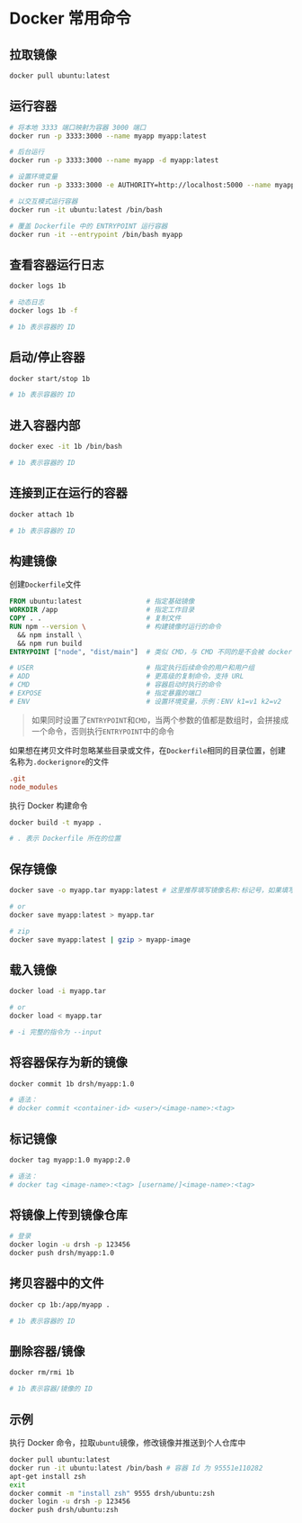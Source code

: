 # Docker 常用命令

## 拉取镜像

```bash
docker pull ubuntu:latest
```

## 运行容器

```bash
# 将本地 3333 端口映射为容器 3000 端口
docker run -p 3333:3000 --name myapp myapp:latest

# 后台运行
docker run -p 3333:3000 --name myapp -d myapp:latest

# 设置环境变量
docker run -p 3333:3000 -e AUTHORITY=http://localhost:5000 --name myapp myapp:latest

# 以交互模式运行容器
docker run -it ubuntu:latest /bin/bash

# 覆盖 Dockerfile 中的 ENTRYPOINT 运行容器
docker run -it --entrypoint /bin/bash myapp
```

## 查看容器运行日志

```bash
docker logs 1b

# 动态日志
docker logs 1b -f

# 1b 表示容器的 ID
```

## 启动/停止容器

```bash
docker start/stop 1b

# 1b 表示容器的 ID
```

## 进入容器内部

```bash
docker exec -it 1b /bin/bash

# 1b 表示容器的 ID
```

## 连接到正在运行的容器

```bash
docker attach 1b

# 1b 表示容器的 ID
```

## 构建镜像

创建`Dockerfile`文件

```Dockerfile
FROM ubuntu:latest                # 指定基础镜像
WORKDIR /app                      # 指定工作目录
COPY . .                          # 复制文件
RUN npm --version \               # 构建镜像时运行的命令
  && npm install \
  && npm run build
ENTRYPOINT ["node", "dist/main"]  # 类似 CMD，与 CMD 不同的是不会被 docker run 中的命令给覆盖，如果想要覆盖必须配合 --entrypoint 参数

# USER                            # 指定执行后续命令的用户和用户组
# ADD                             # 更高级的复制命令，支持 URL
# CMD                             # 容器启动时执行的命令
# EXPOSE                          # 指定暴露的端口
# ENV                             # 设置环境变量，示例：ENV k1=v1 k2=v2
```

> 如果同时设置了`ENTRYPOINT`和`CMD`，当两个参数的值都是数组时，会拼接成一个命令，否则执行`ENTRYPOINT`中的命令

如果想在拷贝文件时忽略某些目录或文件，在`Dockerfile`相同的目录位置，创建名称为`.dockerignore`的文件

```conf
.git
node_modules
```

执行 Docker 构建命令

```bash
docker build -t myapp .

# . 表示 Dockerfile 所在的位置
```

## 保存镜像

```bash
docker save -o myapp.tar myapp:latest # 这里推荐填写镜像名称:标记号，如果填写的是镜像 ID，load 进来的镜像会显示 <none>

# or
docker save myapp:latest > myapp.tar

# zip
docker save myapp:latest | gzip > myapp-image
```

## 载入镜像

```bash
docker load -i myapp.tar

# or
docker load < myapp.tar

# -i 完整的指令为 --input
```

## 将容器保存为新的镜像

```bash
docker commit 1b drsh/myapp:1.0

# 语法：
# docker commit <container-id> <user>/<image-name>:<tag>
```

## 标记镜像

```bash
docker tag myapp:1.0 myapp:2.0

# 语法：
# docker tag <image-name>:<tag> [username/]<image-name>:<tag>
```

## 将镜像上传到镜像仓库

```bash
# 登录
docker login -u drsh -p 123456
docker push drsh/myapp:1.0
```

## 拷贝容器中的文件

```bash
docker cp 1b:/app/myapp .

# 1b 表示容器的 ID
```

## 删除容器/镜像

```bash
docker rm/rmi 1b

# 1b 表示容器/镜像的 ID
```

## 示例

执行 Docker 命令，拉取`ubuntu`镜像，修改镜像并推送到个人仓库中

```bash
docker pull ubuntu:latest
docker run -it ubuntu:latest /bin/bash # 容器 Id 为 95551e110282
apt-get install zsh
exit
docker commit -m "install zsh" 9555 drsh/ubuntu:zsh
docker login -u drsh -p 123456
docker push drsh/ubuntu:zsh
```
